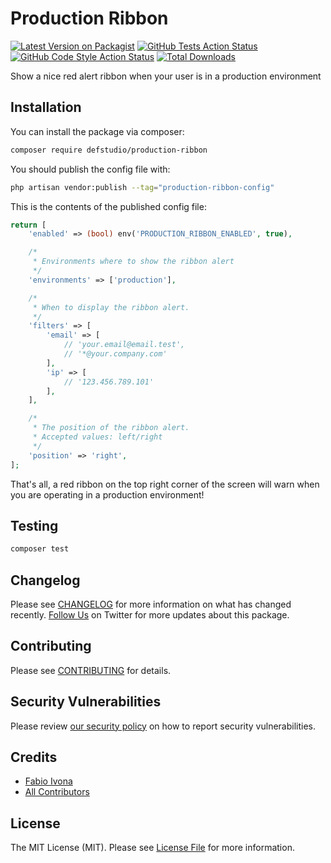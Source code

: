 # Production Ribbon

[![Latest Version on Packagist](https://img.shields.io/packagist/v/defstudio/production-ribbon.svg?style=flat-square)](https://packagist.org/packages/defstudio/production-ribbon)
[![GitHub Tests Action Status](https://img.shields.io/github/actions/workflow/status/defstudio/production-ribbon/run-tests.yml?branch=main&label=tests&style=flat-square)](https://github.com/defstudio/production-ribbon/actions?query=workflow%3Arun-tests+branch%3Amain)
[![GitHub Code Style Action Status](https://img.shields.io/github/actions/workflow/status/defstudio/production-ribbon/fix-php-code-style-issues.yml?branch=main&label=code%20style&style=flat-square)](https://github.com/defstudio/production-ribbon/actions?query=workflow%3A"Fix+PHP+code+style+issues"+branch%3Amain)
[![Total Downloads](https://img.shields.io/packagist/dt/defstudio/production-ribbon.svg?style=flat-square)](https://packagist.org/packages/defstudio/production-ribbon)

Show a nice red alert ribbon when your user is in a production environment

## Installation

You can install the package via composer:

```bash
composer require defstudio/production-ribbon
```

You should publish the config file with:

```bash
php artisan vendor:publish --tag="production-ribbon-config"
```

This is the contents of the published config file:

```php
return [
    'enabled' => (bool) env('PRODUCTION_RIBBON_ENABLED', true),

    /*
     * Environments where to show the ribbon alert
     */
    'environments' => ['production'],

    /*
     * When to display the ribbon alert.
     */
    'filters' => [
        'email' => [
            // 'your.email@email.test',
            // '*@your.company.com'
        ],
        'ip' => [
            // '123.456.789.101'
        ],
    ],

    /*
     * The position of the ribbon alert.
     * Accepted values: left/right
     */
    'position' => 'right',
];
```

That's all, a red ribbon on the top right corner of the screen will warn when you are operating in a production environment!

## Testing

```bash
composer test
```

## Changelog

Please see [CHANGELOG](CHANGELOG.md) for more information on what has changed recently. [Follow Us](https://twitter.com/FabioIvona) on Twitter for more updates about this package.

## Contributing

Please see [CONTRIBUTING](.github/CONTRIBUTING.md) for details.

## Security Vulnerabilities

Please review [our security policy](../../security/policy) on how to report security vulnerabilities.

## Credits

- [Fabio Ivona](https://github.com/defstudio)
- [All Contributors](../../contributors)

## License

The MIT License (MIT). Please see [License File](LICENSE.md) for more information.
